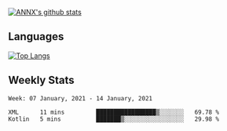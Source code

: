 [![ANNX's github stats](https://github-readme-stats.vercel.app/api?username=NXAN2901&count_private=true&show_icons=true&theme=vue)](https://github.com/NXAN2901)

## Languages
[![Top Langs](https://github-readme-stats.vercel.app/api/top-langs/?username=NXAN2901)](https://github.com/NXAN2901)

## Weekly Stats
<!--START_SECTION:waka-->
```text
Week: 07 January, 2021 - 14 January, 2021

XML      11 mins         █████████████████▒░░░░░░░   69.78 % 
Kotlin   5 mins          ███████▒░░░░░░░░░░░░░░░░░   29.98 % 
```
<!--END_SECTION:waka-->

